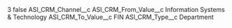 <?xml version="1.0" encoding="UTF-8"?>
<CustomMetadata xmlns="http://soap.sforce.com/2006/04/metadata" xmlns:xsi="http://www.w3.org/2001/XMLSchema-instance" xmlns:xsd="http://www.w3.org/2001/XMLSchema">
    <label>3</label>
    <protected>false</protected>
    <values>
        <field>ASI_CRM_Channel__c</field>
        <value xsi:nil="true"/>
    </values>
    <values>
        <field>ASI_CRM_From_Value__c</field>
        <value xsi:type="xsd:string">Information Systems &amp; Technology</value>
    </values>
    <values>
        <field>ASI_CRM_To_Value__c</field>
        <value xsi:type="xsd:string">FIN</value>
    </values>
    <values>
        <field>ASI_CRM_Type__c</field>
        <value xsi:type="xsd:string">Department</value>
    </values>
</CustomMetadata>
